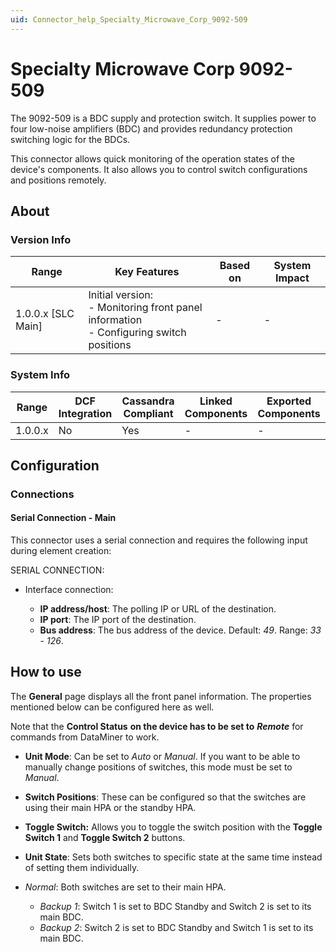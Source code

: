 ```yaml
---
uid: Connector_help_Specialty_Microwave_Corp_9092-509
---
```


# Specialty Microwave Corp 9092-509

The 9092-509 is a BDC supply and protection switch. It supplies power to four low-noise amplifiers (BDC) and provides redundancy protection switching logic for the BDCs.

This connector allows quick monitoring of the operation states of the device's components. It also allows you to control switch configurations and positions remotely.

## About

### Version Info

| Range              | Key Features                                                                                 | Based on | System Impact |
|--------------------|----------------------------------------------------------------------------------------------|----------|---------------|
| 1.0.0.x [SLC Main] | Initial version: <br>- Monitoring front panel information <br>- Configuring switch positions | -        | -             |

### System Info

| Range     | DCF Integration     | Cassandra Compliant     | Linked Components     | Exported Components     |
|-----------|---------------------|-------------------------|-----------------------|-------------------------|
| 1.0.0.x   | No                  | Yes                     | -                     | -                       |

## Configuration

### Connections

#### Serial Connection - Main

This connector uses a serial connection and requires the following input during element creation:

SERIAL CONNECTION:

- Interface connection:

  - **IP address/host**: The polling IP or URL of the destination.
  - **IP port**: The IP port of the destination.
  - **Bus address**: The bus address of the device. Default: *49*. Range: *33* - *126*.

## How to use

The **General** page displays all the front panel information. The properties mentioned below can be configured here as well.

Note that the **Control Status** **on the device has to be set to** ***Remote*** for commands from DataMiner to work.

- **Unit Mode**: Can be set to *Auto* or *Manual*. If you want to be able to manually change positions of switches, this mode must be set to *Manual*.

- **Switch Positions**: These can be configured so that the switches are using their main HPA or the standby HPA.

- **Toggle Switch:** Allows you to toggle the switch position with the **Toggle Switch 1** and **Toggle Switch 2** buttons.

- **Unit State**: Sets both switches to specific state at the same time instead of setting them individually.

- *Normal*: Both switches are set to their main HPA.
  - *Backup 1*: Switch 1 is set to BDC Standby and Switch 2 is set to its main BDC.
  - *Backup 2*: Switch 2 is set to BDC Standby and Switch 1 is set to its main BDC.
